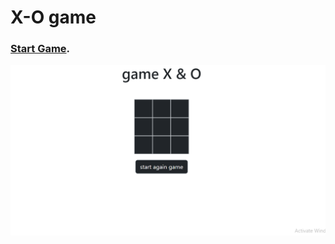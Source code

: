 # X-O game

### [Start Game](https://react-xo-game.netlify.app).

![Preview](https://github.com/ceyhunresulov/react-XO-game/blob/master/public/Screenshot_1.png)
